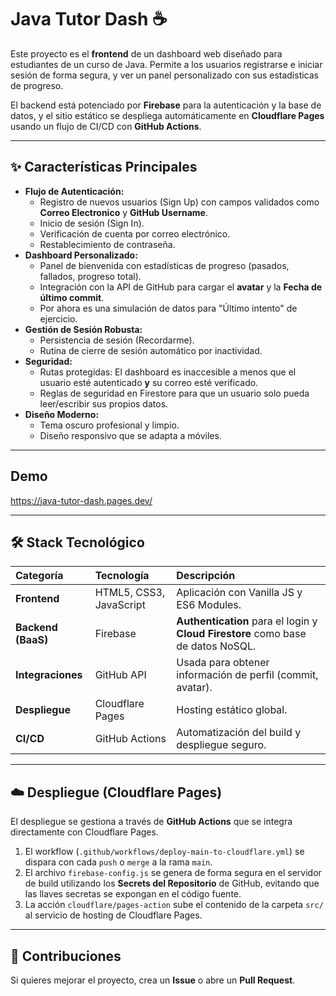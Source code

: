 # Java Tutor Dash ☕

Este proyecto es el **frontend** de un dashboard web diseñado para estudiantes de un curso de Java. Permite a los usuarios registrarse e iniciar sesión de forma segura, y ver un panel personalizado con sus estadísticas de progreso.

El backend está potenciado por **Firebase** para la autenticación y la base de datos, y el sitio estático se despliega automáticamente en **Cloudflare Pages** usando un flujo de CI/CD con **GitHub Actions**.

---

## ✨ Características Principales

* **Flujo de Autenticación:**
    * Registro de nuevos usuarios (Sign Up) con campos validados como **Correo Electronico** y **GitHub Username**.
    * Inicio de sesión (Sign In).
    * Verificación de cuenta por correo electrónico.
    * Restablecimiento de contraseña.
* **Dashboard Personalizado:**
    * Panel de bienvenida con estadísticas de progreso (pasados, fallados, progreso total).
    * Integración con la API de GitHub para cargar el **avatar** y la **Fecha de último commit**.
    * Por ahora es una simulación de datos para "Último intento" de ejercicio.
* **Gestión de Sesión Robusta:**
    * Persistencia de sesión (Recordarme).
    * Rutina de cierre de sesión automático por inactividad.
* **Seguridad:**
    * Rutas protegidas: El dashboard es inaccesible a menos que el usuario esté autenticado **y** su correo esté verificado.
    * Reglas de seguridad en Firestore para que un usuario solo pueda leer/escribir sus propios datos.
* **Diseño Moderno:**
    * Tema oscuro profesional y limpio.
    * Diseño responsivo que se adapta a móviles.

---

## Demo
https://java-tutor-dash.pages.dev/

---

## 🛠️ Stack Tecnológico

| Categoría | Tecnología | Descripción |
| :--- | :--- | :--- |
| **Frontend** | HTML5, CSS3, JavaScript | Aplicación con Vanilla JS y ES6 Modules. |
| **Backend (BaaS)** | Firebase | **Authentication** para el login y **Cloud Firestore** como base de datos NoSQL. |
| **Integraciones** | GitHub API | Usada para obtener información de perfil (commit, avatar). |
| **Despliegue** | Cloudflare Pages | Hosting estático global. |
| **CI/CD** | GitHub Actions | Automatización del build y despliegue seguro. |

---

## ☁️ Despliegue (Cloudflare Pages)

El despliegue se gestiona a través de **GitHub Actions** que se integra directamente con Cloudflare Pages.

1.  El workflow (`.github/workflows/deploy-main-to-cloudflare.yml`) se dispara con cada `push` o `merge` a la rama `main`.
2.  El archivo `firebase-config.js` se genera de forma segura en el servidor de build utilizando los **Secrets del Repositorio** de GitHub, evitando que las llaves secretas se expongan en el código fuente.
3.  La acción `cloudflare/pages-action` sube el contenido de la carpeta `src/` al servicio de hosting de Cloudflare Pages.

---

## 🤝 Contribuciones

Si quieres mejorar el proyecto, crea un **Issue** o abre un **Pull Request**.